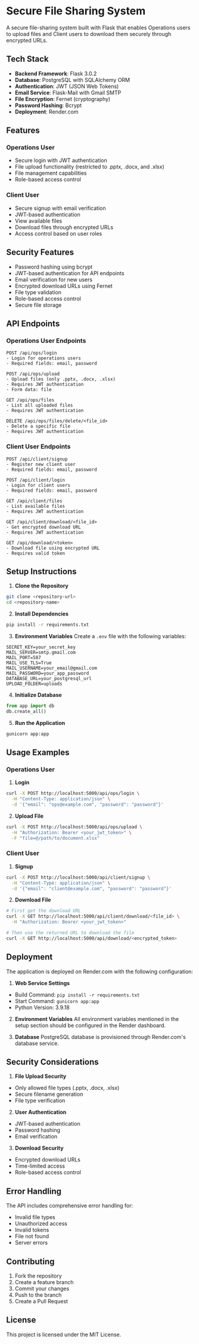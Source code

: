 # Secure File Sharing System

A secure file-sharing system built with Flask that enables Operations users to upload files and Client users to download them securely through encrypted URLs.

## Tech Stack

- **Backend Framework**: Flask 3.0.2
- **Database**: PostgreSQL with SQLAlchemy ORM
- **Authentication**: JWT (JSON Web Tokens)
- **Email Service**: Flask-Mail with Gmail SMTP
- **File Encryption**: Fernet (cryptography)
- **Password Hashing**: Bcrypt
- **Deployment**: Render.com

## Features

### Operations User
- Secure login with JWT authentication
- File upload functionality (restricted to .pptx, .docx, and .xlsx)
- File management capabilities
- Role-based access control

### Client User
- Secure signup with email verification
- JWT-based authentication
- View available files
- Download files through encrypted URLs
- Access control based on user roles

## Security Features
- Password hashing using bcrypt
- JWT-based authentication for API endpoints
- Email verification for new users
- Encrypted download URLs using Fernet
- File type validation
- Role-based access control
- Secure file storage

## API Endpoints

### Operations User Endpoints
```
POST /api/ops/login
- Login for operations users
- Required fields: email, password

POST /api/ops/upload
- Upload files (only .pptx, .docx, .xlsx)
- Requires JWT authentication
- Form data: file

GET /api/ops/files
- List all uploaded files
- Requires JWT authentication

DELETE /api/ops/files/delete/<file_id>
- Delete a specific file
- Requires JWT authentication
```

### Client User Endpoints
```
POST /api/client/signup
- Register new client user
- Required fields: email, password

POST /api/client/login
- Login for client users
- Required fields: email, password

GET /api/client/files
- List available files
- Requires JWT authentication

GET /api/client/download/<file_id>
- Get encrypted download URL
- Requires JWT authentication

GET /api/download/<token>
- Download file using encrypted URL
- Requires valid token
```

## Setup Instructions

1. **Clone the Repository**
```bash
git clone <repository-url>
cd <repository-name>
```

2. **Install Dependencies**
```bash
pip install -r requirements.txt
```

3. **Environment Variables**
Create a `.env` file with the following variables:
```
SECRET_KEY=your_secret_key
MAIL_SERVER=smtp.gmail.com
MAIL_PORT=587
MAIL_USE_TLS=True
MAIL_USERNAME=your_email@gmail.com
MAIL_PASSWORD=your_app_password
DATABASE_URL=your_postgresql_url
UPLOAD_FOLDER=uploads
```

4. **Initialize Database**
```python
from app import db
db.create_all()
```

5. **Run the Application**
```bash
gunicorn app:app
```

## Usage Examples

### Operations User

1. **Login**
```bash
curl -X POST http://localhost:5000/api/ops/login \
  -H "Content-Type: application/json" \
  -d '{"email": "ops@example.com", "password": "password"}'
```

2. **Upload File**
```bash
curl -X POST http://localhost:5000/api/ops/upload \
  -H "Authorization: Bearer <your_jwt_token>" \
  -F "file=@/path/to/document.xlsx"
```

### Client User

1. **Signup**
```bash
curl -X POST http://localhost:5000/api/client/signup \
  -H "Content-Type: application/json" \
  -d '{"email": "client@example.com", "password": "password"}'
```

2. **Download File**
```bash
# First get the download URL
curl -X GET http://localhost:5000/api/client/download/<file_id> \
  -H "Authorization: Bearer <your_jwt_token>"

# Then use the returned URL to download the file
curl -X GET http://localhost:5000/api/download/<encrypted_token>
```

## Deployment

The application is deployed on Render.com with the following configuration:

1. **Web Service Settings**
- Build Command: `pip install -r requirements.txt`
- Start Command: `gunicorn app:app`
- Python Version: 3.9.18

2. **Environment Variables**
All environment variables mentioned in the setup section should be configured in the Render dashboard.

3. **Database**
PostgreSQL database is provisioned through Render.com's database service.

## Security Considerations

1. **File Upload Security**
- Only allowed file types (.pptx, .docx, .xlsx)
- Secure filename generation
- File type verification

2. **User Authentication**
- JWT-based authentication
- Password hashing
- Email verification

3. **Download Security**
- Encrypted download URLs
- Time-limited access
- Role-based access control

## Error Handling

The API includes comprehensive error handling for:
- Invalid file types
- Unauthorized access
- Invalid tokens
- File not found
- Server errors

## Contributing

1. Fork the repository
2. Create a feature branch
3. Commit your changes
4. Push to the branch
5. Create a Pull Request

## License

This project is licensed under the MIT License. 